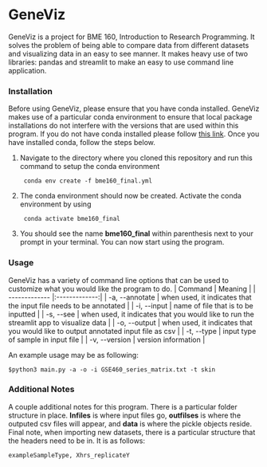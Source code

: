 # GeneViz
GeneViz is a project for BME 160, Introduction to Research Programming. It solves the problem of being able to compare data from different datasets and visualizing data in an easy to see manner. It makes heavy use of two libraries: pandas and streamlit to make an easy to use command line application. 

### Installation
Before using GeneViz, please ensure that you have conda installed. GeneViz makes use of a particular conda environment to ensure that local package installations do not interfere with the versions that are used within this program. If you do not have conda installed please follow [this link](https://www.anaconda.com/products/individual). Once you have installed conda, follow the steps below.

1. Navigate to the directory where you cloned this repository and run this command to setup the conda environment

		conda env create -f bme160_final.yml

2. The conda environment should now be created. Activate the conda environment by using

		conda activate bme160_final

3. You should see the name **bme160_final** within parenthesis next to your prompt in your terminal. You can now start using the program.

### Usage
GeneViz has a variety of command line options that can be used to customize what you would like the program to do.
| Command       | Meaning       |
| ------------- |:-------------:|
| -a, --annotate      | when used, it indicates that the input file needs to be annotated |
| -i, --input      | name of file that is to be inputted     |
| -s, --see | when used, it indicates that you would like to run the streamlit app to visualize data      |
| -o, --output | when used, it indicates that you would like to output annotated input file as csv      |
| -t, --type | input type of sample in input file      |
| -v, --version | version information   |

An example usage may be as following:
	
	$python3 main.py -a -o -i GSE460_series_matrix.txt -t skin

### Additional Notes
A couple additional notes for this program. There is a particular folder structure in place. **Infiles** is where input files go, **outfilses** is where the outputed csv files will appear, and **data** is where the pickle objects reside. Final note, when importing new datasets, there is a particular structure that the headers need to be in. It is as follows:

	exampleSampleType, Xhrs_replicateY


